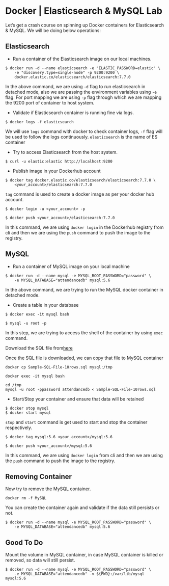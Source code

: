 # Docker | Elasticsearch & MySQL Lab

Let’s get a crash course on spinning up Docker containers for Elasticsearch & MySQL.
We will be doing below operations:

## Elasticsearch

- Run a container of the Elasticsearch image on our local machines.

```shell
$ docker run -d --name elasticsearch -e "ELASTIC_PASSWORD=elastic" \
    -e "discovery.type=single-node" -p 9200:9200 \
    docker.elastic.co/elasticsearch/elasticsearch:7.7.0
```

In the above command, we are using `-d` flag to run elasticsearch in detached mode, also we are passing the environment variables using `-e` flag. 
For port mapping we are using `-p` flag through which we are mapping the 9200 port of container to host system.

- Validate if Elasticsearch container is running fine via logs.

```shell
$ docker logs -f elasticsearch
```

We will use `logs` command with docker to check container logs, `-f` flag will be used to follow the logs continuously. `elasticsearch` is the name of ES container

- Try to access Elasticsearch from the host system.

```shell
$ curl -u elastic:elastic http://localhost:9200
```

- Publish image in your Dockerhub account

```shell
$ docker tag docker.elastic.co/elasticsearch/elasticsearch:7.7.0 \
    <your_account>/elasticsearch:7.7.0
```

`tag` command is used to create a docker image as per your docker hub account.


```shell
$ docker login -u <your_account> -p

$ docker push <your_account>/elasticsearch:7.7.0
```

In this command, we are using `docker login` in the Dockerhub registry from cli and then we are using the `push` command to push the image to the registry.

## MySQL

- Run a container of MySQL image on your local machine

```shell
$ docker run -d --name mysql -e MYSQL_ROOT_PASSWORD="password" \
    -e MYSQL_DATABASE="attendancedb" mysql:5.6
```

In the above command, we are trying to run the MySQL docker container in detached mode.

- Create a table in your database

```shell
$ docker exec -it mysql bash

$ mysql -u root -p
```

In this step, we are trying to access the shell of the container by using `exec` command.

Download the SQL file from[here](http://www.sample-videos.com/sql/Sample-SQL-File-10rows.sql)

Once the SQL file is downloaded, we can copy that file to MySQL container

```shell
docker cp Sample-SQL-File-10rows.sql mysql:/tmp

docker exec -it mysql bash
```

```shell
cd /tmp
mysql -u root -ppassword attendancedb < Sample-SQL-File-10rows.sql
```

- Start/Stop your container and ensure that data will be retained

```shell
$ docker stop mysql
$ docker start mysql
```

`stop` and `start` command is get used to start and stop the container respectively.

```shell
$ docker tag mysql:5.6 <your_account>/mysql:5.6

$ docker push <your_account>/mysql:5.6
```

In this command, we are using `docker login` from cli and then we are using the `push` command to push the image to the registry.


## Removing Container

Now try to remove the MySQL container.

```shell
docker rm -f MySQL
```

You can create the container again and validate if the data still persists or not.

```shell
$ docker run -d --name mysql -e MYSQL_ROOT_PASSWORD="password" \
    -e MYSQL_DATABASE="attendancedb" mysql:5.6
```

## Good To Do

Mount the volume in MySQL container, in case MySQL container is killed or removed, so data will still persist.

```shell
$ docker run -d --name mysql -e MYSQL_ROOT_PASSWORD="password" \
    -e MYSQL_DATABASE="attendancedb" -v ${PWD}:/var/lib/mysql mysql:5.6
```
